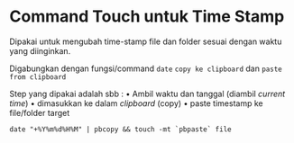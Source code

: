 # Command Touch untuk Time Stamp

Dipakai untuk mengubah time-stamp file dan folder sesuai dengan waktu yang diinginkan.

Digabungkan dengan fungsi/command `date` `copy ke clipboard` dan `paste from clipboard`

Step yang dipakai adalah sbb : 
• Ambil waktu dan tanggal (diambil _current time_)
• dimasukkan ke dalam _clipboard_ (copy)
• paste timestamp ke file/folder  target

```
date "+%Y%m%d%H%M" | pbcopy && touch -mt `pbpaste` file

```

